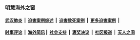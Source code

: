 
### 明慧海外之窗

####  [武汉肺炎](indexes/365.md?t=05031700) &nbsp;|&nbsp;  [迫害案例综述](indexes/328.md?t=05031700) &nbsp;|&nbsp; [迫害致死案例](indexes/277.md?t=05031700)  &nbsp;|&nbsp; [更多迫害案例](indexes/81.md?t=05031700)  &nbsp;|&nbsp; 
####  [时事评论](indexes/19.md?t=05031700) &nbsp;|&nbsp; [海外简讯](indexes/245.md?t=05031700)&nbsp;|&nbsp;  [社会支持](indexes/140.md?t=05031700) &nbsp;|&nbsp; [褒奖决议](indexes/282.md?t=05031700) &nbsp;|&nbsp; [社区报道](indexes/91.md?t=05031700)  &nbsp;|&nbsp; [天人之间](indexes/78.md?t=05031700) 

